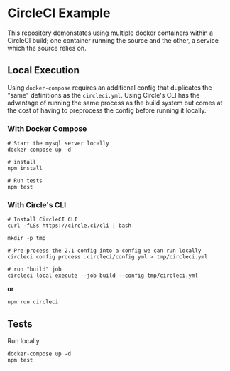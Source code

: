 # CircleCI Example

This repository demonstates using multiple docker containers within a CircleCI
build; one container running the source and the other, a service which the
source relies on.

## Local Execution

Using `docker-compose` requires an additional config that duplicates the "same"
definitions as the `circleci.yml`. Using Circle's CLI has the advantage of
running the same process as the build system but comes at the cost of having to
preprocess the config before running it locally.

### With Docker Compose

```
# Start the mysql server locally
docker-compose up -d

# install
npm install

# Run tests
npm test
```

### With Circle's CLI

```
# Install CircleCI CLI
curl -fLSs https://circle.ci/cli | bash

mkdir -p tmp

# Pre-process the 2.1 config into a config we can run locally
circleci config process .circleci/config.yml > tmp/circleci.yml

# run "build" job
circleci local execute --job build --config tmp/circleci.yml
```

__or__

```
npm run circleci
```

## Tests

Run locally

```
docker-compose up -d
npm test
```